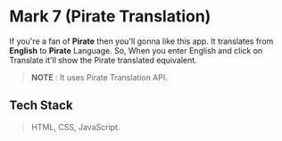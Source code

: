 # Mark 7 (Pirate Translation)
If you're a fan of **Pirate** then you'll gonna like this app.
It translates from **English** to **Pirate** Language.
So, When you enter English and click on Translate it'll show the Pirate translated equivalent.

> **NOTE** : It uses Pirate Translation API.

## Tech Stack
> HTML, CSS, JavaScript.
